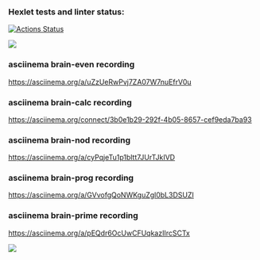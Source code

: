 ### Hexlet tests and linter status:
[![Actions Status](https://github.com/Ustizkii/python-project-49/actions/workflows/hexlet-check.yml/badge.svg)](https://github.com/Ustizkii/python-project-49/actions)

<a href="https://codeclimate.com/github/Ustizkii/python-project-49/maintainability"><img src="https://api.codeclimate.com/v1/badges/227304f77fc67dc0c265/maintainability" /></a>

### asciinema brain-even recording
https://asciinema.org/a/uZzUeRwPvj7ZA07W7nuEfrV0u

### asciinema brain-calc recording
https://asciinema.org/connect/3b0e1b29-292f-4b05-8657-cef9eda7ba93

### asciinema brain-nod recording
https://asciinema.org/a/cyPqjeTu1p1bltt7JUrTJkIVD

### asciinema brain-prog recording
https://asciinema.org/a/GVvofgQoNWKguZgl0bL3DSUZI

### asciinema brain-prime recording
https://asciinema.org/a/pEQdr6OcUwCFUqkazIIrcSCTx

<a href="https://asciinema.org/a/uZzUeRwPvj7ZA07W7nuEfrV0u" target="_blank"><img src="https://asciinema.org/a/your_record_id.svg" /></a>
